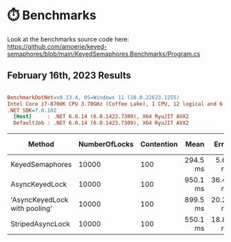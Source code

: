 # ⏱️ Benchmarks

Look at the benchmarks source code here: https://github.com/amoerie/keyed-semaphores/blob/main/KeyedSemaphores.Benchmarks/Program.cs

February 16th, 2023 Results
---------------------------

``` ini

BenchmarkDotNet=v0.13.4, OS=Windows 11 (10.0.22623.1255)
Intel Core i7-8700K CPU 3.70GHz (Coffee Lake), 1 CPU, 12 logical and 6 physical cores
.NET SDK=7.0.102
  [Host]     : .NET 6.0.14 (6.0.1423.7309), X64 RyuJIT AVX2
  DefaultJob : .NET 6.0.14 (6.0.1423.7309), X64 RyuJIT AVX2


```
|                        Method | NumberOfLocks | Contention |     Mean |    Error |    StdDev |   Median | Ratio | RatioSD |       Gen0 |       Gen1 |      Gen2 | Allocated | Alloc Ratio |
|------------------------------ |-------------- |----------- |---------:|---------:|----------:|---------:|------:|--------:|-----------:|-----------:|----------:|----------:|------------:|
|               KeyedSemaphores |         10000 |        100 | 294.5 ms |  5.66 ms |  13.67 ms | 291.3 ms |  1.00 |    0.00 | 27000.0000 | 10000.0000 | 2000.0000 | 176.69 MB |        1.00 |
|                AsyncKeyedLock |         10000 |        100 | 950.1 ms | 36.42 ms | 106.25 ms | 937.6 ms |  3.25 |    0.35 | 59000.0000 | 21000.0000 | 2000.0000 | 364.06 MB |        2.06 |
| &#39;AsyncKeyedLock with pooling&#39; |         10000 |        100 | 899.5 ms | 20.26 ms |  59.42 ms | 889.2 ms |  3.06 |    0.23 | 42000.0000 | 16000.0000 | 2000.0000 | 263.39 MB |        1.49 |
|              StripedAsyncLock |         10000 |        100 | 550.1 ms | 18.80 ms |  53.03 ms | 534.7 ms |  1.89 |    0.18 | 40000.0000 | 17000.0000 | 2000.0000 | 252.16 MB |        1.43 |
